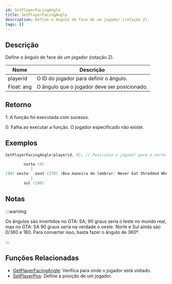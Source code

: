```yaml
---
id: SetPlayerFacingAngle
title: SetPlayerFacingAngle
description: Define o ângulo de face de um jogador (rotação Z).
tags: []
---
```


## Descrição

Define o ângulo de face de um jogador (rotação Z).

| Nome        | Descrição                                           |
| ----------- | --------------------------------------------------- |
| playerid    | O ID do jogador para definir o ângulo.              |
| Float: ang  | O ângulo que o jogador deve ser posicionado.        |

## Retorno

1: A função foi executada com sucesso.

0: Falha ao executar a função. O jogador especificado não existe.

## Exemplos

```c
SetPlayerFacingAngle(playerid, 0); // Posiciona o jogador para o norte.
```
```c
        norte (0)
           |
(90) oeste- -east (270) (Boa maneira de lembrar: Never Eat Shredded Wheat)
           |
        sul (180)
```

## Notas

:::warning

Os ângulos são invertidos no GTA: SA; 90 graus seria o leste no mundo real, mas no GTA: SA 90 graus seria na verdade o oeste. Norte e Sul ainda são 0/360 e 180. Para converter isso, basta fazer o ângulo de 360º.

:::

## Funções Relacionadas

- [GetPlayerFacingAngle](GetPlayerFacingAngle.md): Verifica para onde o jogador está voltado.
- [SetPlayerPos](SetPlayerPos.md): Define a posição de um jogador.
